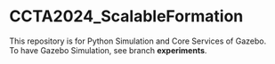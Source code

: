# CCTA2024_ScalableFormation
This repository is for Python Simulation and Core Services of Gazebo. \
To have Gazebo Simulation, see branch **experiments**.